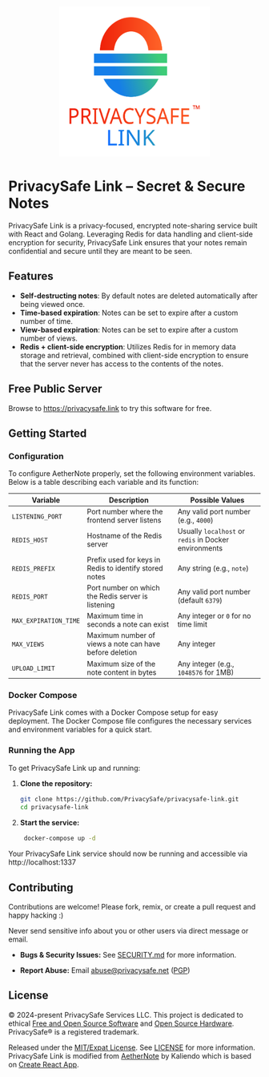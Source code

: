 <p align="center">
  <a href="https://privacysafe.link"><img src="assets/logo.svg" width="300" height="300" /></a>
</p>

# PrivacySafe Link &ndash; Secret &amp; Secure Notes

PrivacySafe Link is a privacy-focused, encrypted note-sharing service built with React and Golang. Leveraging Redis for data handling and client-side encryption for security, PrivacySafe Link ensures that your notes remain confidential and secure until they are meant to be seen.

## Features

- **Self-destructing notes**: By default notes are deleted automatically after being viewed once.
- **Time-based expiration**: Notes can be set to expire after a custom number of time.
- **View-based expiration**: Notes can be set to expire after a custom number of views.
- **Redis + client-side encryption**: Utilizes Redis for in memory data storage and retrieval, combined with client-side encryption to ensure that the server never has access to the contents of the notes.

## Free Public Server

Browse to https://privacysafe.link to try this software for free.

## Getting Started

### Configuration

To configure AetherNote properly, set the following environment variables. Below is a table describing each variable and its function:

| Variable                 | Description                                           | Possible Values                      |
|--------------------------|-------------------------------------------------------|--------------------------------------|
| `LISTENING_PORT`             | Port number where the frontend server listens         | Any valid port number (e.g., `4000`) |
| `REDIS_HOST`             | Hostname of the Redis server                          | Usually `localhost` or `redis` in Docker environments |
| `REDIS_PREFIX`           | Prefix used for keys in Redis to identify stored notes| Any string (e.g., `note`)            |
| `REDIS_PORT`             | Port number on which the Redis server is listening    | Any valid port number (default `6379`) |
| `MAX_EXPIRATION_TIME`    | Maximum time in seconds a note can exist              | Any integer or `0` for no time limit |
| `MAX_VIEWS`              | Maximum number of views a note can have before deletion| Any integer                           |
| `UPLOAD_LIMIT`           | Maximum size of the note content in bytes             | Any integer (e.g., `1048576` for 1MB) |

### Docker Compose

PrivacySafe Link comes with a Docker Compose setup for easy deployment. The Docker Compose file configures the necessary services and environment variables for a quick start.

### Running the App

To get PrivacySafe Link up and running:

1. **Clone the repository:**
   ```bash
   git clone https://github.com/PrivacySafe/privacysafe-link.git
   cd privacysafe-link
   ```
2. **Start the service:**
   ```bash
    docker-compose up -d
   ```
Your PrivacySafe Link service should now be running and accessible via http://localhost:1337

## Contributing
Contributions are welcome! Please fork, remix, or create a pull request and happy hacking :)

Never send sensitive info about you or other users via direct message or email.

* **Bugs &amp; Security Issues:** See [SECURITY.md](SECURITY.md) for more information.

* **Report Abuse:** Email <a href="mailto:abuse@privacysafe.net" target="_blank">abuse@privacysafe.net</a> (<a href="https://psafe.ly/xSpQhF" target="_blank">PGP</a>)

## License
© 2024-present PrivacySafe Services LLC. This project is dedicated to ethical <a href="https://fsf.org" target="_blank" rel="noreferrer noopener">Free and Open Source Software</a> and <a href="https://oshwa.org" target="_blank" rel="noreferrer noopener">Open Source Hardware</a>. PrivacySafe® is a registered trademark.

Released under the [MIT/Expat License](LICENSE). See [LICENSE](LICENSE) for more information. PrivacySafe Link is modified from [AetherNote](https://github.com/Kaliendo/AetherNote) by Kaliendo which is based on [Create React App](https://github.com/facebook/create-react-app/blob/main/LICENSE).
